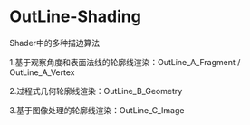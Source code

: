 # OutLine-Shading
Shader中的多种描边算法

1.基于观察角度和表面法线的轮廓线渲染：OutLine_A_Fragment / OutLine_A_Vertex

2.过程式几何轮廓线渲染：OutLine_B_Geometry

3.基于图像处理的轮廓线渲染：OutLine_C_Image

